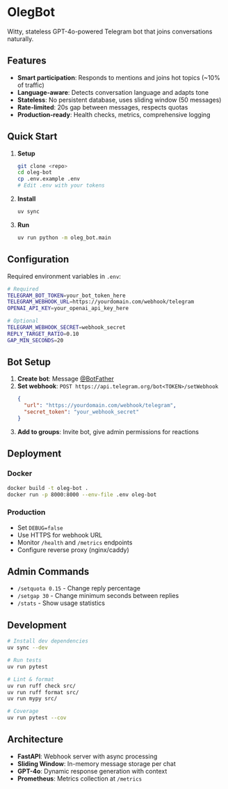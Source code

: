 # OlegBot

Witty, stateless GPT-4o-powered Telegram bot that joins conversations naturally.

## Features

- **Smart participation**: Responds to mentions and joins hot topics (~10% of traffic)
- **Language-aware**: Detects conversation language and adapts tone
- **Stateless**: No persistent database, uses sliding window (50 messages)
- **Rate-limited**: 20s gap between messages, respects quotas
- **Production-ready**: Health checks, metrics, comprehensive logging

## Quick Start

1. **Setup**
   ```bash
   git clone <repo>
   cd oleg-bot
   cp .env.example .env
   # Edit .env with your tokens
   ```

2. **Install**
   ```bash
   uv sync
   ```

3. **Run**
   ```bash
   uv run python -m oleg_bot.main
   ```

## Configuration

Required environment variables in `.env`:

```bash
# Required
TELEGRAM_BOT_TOKEN=your_bot_token_here
TELEGRAM_WEBHOOK_URL=https://yourdomain.com/webhook/telegram
OPENAI_API_KEY=your_openai_api_key_here

# Optional
TELEGRAM_WEBHOOK_SECRET=webhook_secret
REPLY_TARGET_RATIO=0.10
GAP_MIN_SECONDS=20
```

## Bot Setup

1. **Create bot**: Message [@BotFather](https://t.me/botfather)
2. **Set webhook**: `POST https://api.telegram.org/bot<TOKEN>/setWebhook`
   ```json
   {
     "url": "https://yourdomain.com/webhook/telegram",
     "secret_token": "your_webhook_secret"
   }
   ```
3. **Add to groups**: Invite bot, give admin permissions for reactions

## Deployment

### Docker
```bash
docker build -t oleg-bot .
docker run -p 8000:8000 --env-file .env oleg-bot
```

### Production
- Set `DEBUG=false`
- Use HTTPS for webhook URL
- Monitor `/health` and `/metrics` endpoints
- Configure reverse proxy (nginx/caddy)

## Admin Commands

- `/setquota 0.15` - Change reply percentage
- `/setgap 30` - Change minimum seconds between replies  
- `/stats` - Show usage statistics

## Development

```bash
# Install dev dependencies
uv sync --dev

# Run tests
uv run pytest

# Lint & format
uv run ruff check src/
uv run ruff format src/
uv run mypy src/

# Coverage
uv run pytest --cov
```

## Architecture

- **FastAPI**: Webhook server with async processing
- **Sliding Window**: In-memory message storage per chat
- **GPT-4o**: Dynamic response generation with context
- **Prometheus**: Metrics collection at `/metrics`